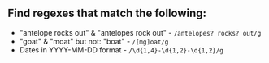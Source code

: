 ## Find regexes that match the following:

 - "antelope rocks out" & "antelopes rock out" - `/antelopes? rocks? out/g`
 - "goat" & "moat" but not: "boat" - `/[mg]oat/g`
 - Dates in YYYY-MM-DD format - `/\d{1,4}-\d{1,2}-\d{1,2}/g`